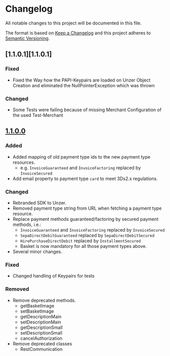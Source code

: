 # Changelog

All notable changes to this project will be documented in this file.

The format is based on [Keep a Changelog](http://keepachangelog.com/en/1.0.0/) and this project adheres
to [Semantic Versioning](http://semver.org/spec/v2.0.0.html).

## [1.1.0.1][1.1.0.1]

### Fixed

* Fixed the Way how the PAPI-Keypairs are loaded on Unzer Object Creation and eliminated the NullPointerException which
  was thrown

### Changed

* Some Tests were failing because of missing Merchant Configuration of the used Test-Merchant

## [1.1.0.0][1.1.0.0]

### Added

* Added mapping of old payment type ids to the new payment type resources.
    * e.g. `InvoiceGuaranteed` and `InvoiceFactoring` replaced by `InvoiceSecured`
* Add email property to payment type `card` to meet 3Ds2.x regulations.

### Changed

* Rebranded SDK to Unzer.
* Removed payment type string from URL when fetching a payment type resource.
* Replace payment methods guaranteed/factoring by secured payment methods, i.e.:
    * `InvoiceGuaranteed` and `InvoiceFactoring` replaced by `InvoiceSecured`
    * `SepaDirectDebitGuaranteed` replaced by `SepaDirectDebitSecured`
    * `HirePurchaseDirectDebit` replaced by `InstallmentSecured`
    * Basket is now mandatory for all those payment types above.
* Several minor changes.

### Fixed

* Changed handling of Keypairs for tests

### Removed

* Remove deprecated methods.
    * getBasketImage
    * setBasketImage
    * getDescriptionMain
    * setDescriptionMain
    * getDescriptionSmall
    * setDescriptionSmall
    * cancelAuthorization
* Remove deprecated classes
    * RestCommunication

[1.1.0.0]: http://github.com/unzerdev/java-sdk/compare/c45ad44972e4a96b30b0744f5b70734f2122f142..1.1.0.0